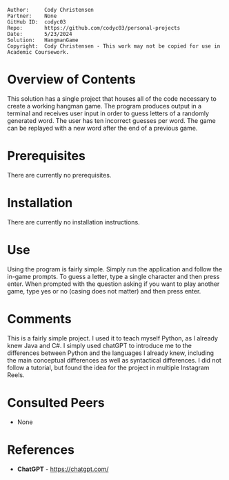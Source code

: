 ```
Author:     Cody Christensen
Partner:    None
GitHub ID:  codyc03
Repo:       https://github.com/codyc03/personal-projects
Date:       5/23/2024
Solution:   HangmanGame
Copyright:  Cody Christensen - This work may not be copied for use in Academic Coursework.
```

# Overview of Contents
This solution has a single project that houses all of the code necessary to create a working hangman
game. The program produces output in a terminal and receives user input in order to guess letters of a 
randomly generated word. The user has ten incorrect guesses per word. The game can be replayed with a 
new word after the end of a previous game.

# Prerequisites
There are currently no prerequisites.

# Installation
There are currently no installation instructions.

# Use
Using the program is fairly simple. Simply run the application and follow the in-game prompts. To guess a letter,
type a single character and then press enter. When prompted with the question asking if you want to play another game,
type yes or no (casing does not matter) and then press enter.

# Comments
This is a fairly simple project. I used it to teach myself Python, as I already knew Java and C#. I simply
used chatGPT to introduce me to the differences between Python and the languages I already knew, including 
the main conceptual differences as well as syntactical differences. I did not follow a tutorial, but found the
idea for the project in multiple Instagram Reels.

# Consulted Peers
* None

# References
* **ChatGPT** - https://chatgpt.com/
